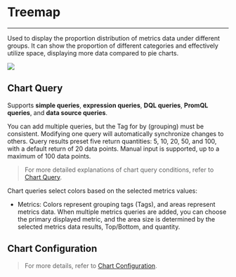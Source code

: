 # Treemap
---

Used to display the proportion distribution of metrics data under different groups. It can show the proportion of different categories and effectively utilize space, displaying more data compared to pie charts.

![](../img/treemap.png)

## Chart Query

Supports **simple queries**, **expression queries**, **DQL queries**, **PromQL queries**, and **data source queries**.

You can add multiple queries, but the Tag for by (grouping) must be consistent. Modifying one query will automatically synchronize changes to others. Query results preset five return quantities: 5, 10, 20, 50, and 100, with a default return of 20 data points. Manual input is supported, up to a maximum of 100 data points.

> For more detailed explanations of chart query conditions, refer to [Chart Query](chart-query.md).

Chart queries select colors based on the selected metrics values:

- Metrics: Colors represent grouping tags (Tags), and areas represent metrics data. When multiple metrics queries are added, you can choose the primary displayed metric, and the area size is determined by the selected metrics data results, Top/Bottom, and quantity.

## Chart Configuration

> For more details, refer to [Chart Configuration](./chart-config.md).


<!--
## Chart Links

Links can help navigate from the current chart to a target page. You can add internal or external links, and modify link variables using template variables to pass data information, enabling data interactivity.

> For more related settings, refer to [Chart Links](chart-link.md).



## Common Configurations {#ui}

| Option | Description |
| --- | --- |
| Title | Set a title for the chart. After setting, it will be displayed in the top-left corner of the chart, with an option to hide it. |
| Description | Add a description to the chart. After setting, an [i] prompt will appear after the chart title; otherwise, it will not be displayed. |
| Unit | **:material-numeric-1-box: Default unit display**: <br /><li>If the queried data is metrics data and you have set units for the metrics in [Metrics Management](../../metrics/dictionary.md), the default display will follow the metrics' units.<br /><li>If no unit configuration exists in **Metrics Management**, the data will be displayed with thousand separators.<br />**:material-numeric-2-box: After configuring units**: <br />Priority is given to your custom-defined units. For metrics data, two options are provided:<br /><br />**Scientific notation explanation**<br /><u>Default rounding</u>: Units are in ten thousand and million, e.g., 10000 is shown as 10K, 1000000 as 1M. Two decimal places are retained;<br /><u>Short scale</u>: Units are K, M, B. i.e., thousand, million, billion, trillion, etc. For example, 1000 is 1K, 10000 is 10K, 1000000 is 1M; two decimal places are retained.|
| Color | Set the display color for chart data, supporting custom manual input of preset colors. The format is: aggregation function(metrics){"tag": "tag value"}, such as `last(usage_idle){"host": "guance_01"}`. |
| Alias | Refer to [Alias](./timeseries-chart.md#legend). |
| Legend | Includes tags, percentages, and values; multiple selections can be checked. |
| Data Format | Choose the number of decimal places and the thousands separator.<br /><li>The thousands separator is enabled by default. Disabling it will display raw values without separators. More details can be found at [Data Thousand Separator Formatting](../visual-chart/chart-query.md#thousand). |


## Advanced Configuration

| Option | Description |
| --- | --- |
| Lock Time | Fix the time range for the current chart query data, independent of the global time component. After successful setup, the user-defined time will appear in the top-right corner of the chart, such as 【xx minutes】, 【xx hours】, 【xx days】. |
| Time Slicing | When enabled, the original data is segmented and aggregated based on a certain time interval before performing a second aggregation on the aggregated dataset to obtain the result value. By default, this feature is disabled.<br /><br />If time slicing is off, there is no time interval option; if it is on, the time interval options are:<br /><li>Auto-align: When enabled, it dynamically adjusts queries based on the selected time range and aggregation interval, rounding up to the nearest interval.<br /> &nbsp; &nbsp; &nbsp;The system presets various time intervals: 1 millisecond, 10 milliseconds, 50 milliseconds, 100 milliseconds, 500 milliseconds, 1 second, 5 seconds, 15 seconds, 30 seconds, 1 minute, 5 minutes, 10 minutes, 30 minutes, 1 hour, 6 hours, 12 hours, 1 day, 1 week, 1 month;<br /><li>Custom time interval: When selecting 【Lock Time】, the system automatically matches different available time intervals based on the locked time length to query and display data. (*For example, if the time interval is 1 minute, queries will be made at 1-minute intervals*)<br /><br /><br />More details can be found at [Time Slicing Explanation](chart-query.md#time-slicing). |
| Field Mapping | This works with view variable object mapping functions. By default, it is disabled. If object mapping has been configured in view variables:<br /><li>When field mapping is enabled, the chart displays the **grouping fields** and corresponding **mapped fields**, while unmapped grouping fields are not shown;<br /><li>When field mapping is disabled, the chart displays normally without showing mapped fields.<br /> |
| Workspace Authorization | Lists authorized workspaces. After selection, the chart can query and display data from the selected workspace. |
| Data Sampling | Only applicable to Doris log data engine workspaces; when enabled, it samples non-metrics data, with a dynamic sampling rate based on data volume. |
| Time Offset | Non-time series data may have at least a 1-minute delay after being stored. When querying relative time, recent data might not be collected, leading to data loss.<br />Enabling time offset shifts the actual query time range forward by 1 minute when querying relative time intervals, preventing empty data retrieval due to storage delays. For example, if the current time is 12:30 and you query the last 15 minutes of data, enabling time offset will actually query from 12:14 to 12:29.<br />:warning: <br /><li>This setting only applies to relative time queries. If the query time range is an "absolute time range," time offset does not apply.<br /><li>For charts with time intervals, like time series charts, if the set time interval exceeds 1 minute, time offset does not apply; it only applies when <= 1 minute. For charts without time intervals, like summary charts and bar charts, time offset remains effective.|
-->